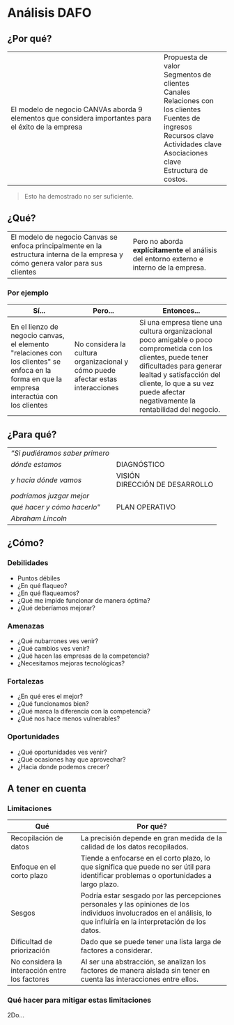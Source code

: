 # Análisis DAFO

## ¿Por qué?

|||
-|-
|El modelo de negocio CANVAs aborda 9 elementos que considera importantes para el éxito de la empresa|Propuesta de valor<br />Segmentos de clientes<br />Canales<br />Relaciones con los clientes<br />Fuentes de ingresos<br />Recursos clave<br />Actividades clave<br />Asociaciones clave<br />Estructura de costos.

> Esto ha demostrado no ser suficiente.

## ¿Qué?
|||
-|-
El modelo de negocio Canvas se enfoca principalmente en la estructura interna de la empresa y cómo genera valor para sus clientes|Pero no aborda **explícitamente** el análisis del entorno externo e interno de la empresa.

### Por ejemplo
|Sí...|Pero...|Entonces...|
-|-|-
En el lienzo de negocio canvas, el elemento "relaciones con los clientes" se enfoca en la forma en que la empresa interactúa con los clientes|No considera la cultura organizacional y cómo puede afectar estas interacciones|Si una empresa tiene una cultura organizacional poco amigable o poco comprometida con los clientes, puede tener dificultades para generar lealtad y satisfacción del cliente, lo que a su vez puede afectar negativamente la rentabilidad del negocio.

## ¿Para qué?

<div align="center">

|||
-|-
*“Si pudiéramos saber primero*|
*dónde estamos*|DIAGNÓSTICO
*y hacia dónde vamos*|VISIÓN<br />DIRECCIÓN DE DESARROLLO
*podríamos juzgar mejor*|
*qué hacer y cómo hacerlo"*|PLAN OPERATIVO
*Abraham Lincoln*|

</div>

## ¿Cómo?

### Debilidades
- Puntos débiles
- ¿En qué flaqueo?
- ¿En qué flaqueamos?
- ¿Qué me impide funcionar de manera óptima?
- ¿Qué deberíamos mejorar?

### Amenazas
- ¿Qué nubarrones ves venir?
- ¿Qué cambios ves venir?
- ¿Qué hacen las empresas de la competencia?
- ¿Necesitamos mejoras tecnológicas?

### Fortalezas
- ¿En qué eres el mejor?
- ¿Qué funcionamos bien?
- ¿Qué marca la diferencia con la competencia?
- ¿Qué nos hace menos vulnerables?

### Oportunidades
- ¿Qué oportunidades ves venir?
- ¿Qué ocasiones hay que aprovechar?
- ¿Hacia donde podemos crecer?

## A tener en cuenta

### Limitaciones

Qué|Por qué?
-|-
Recopilación de datos|La precisión depende en gran medida de la calidad de los datos recopilados. 
Enfoque en el corto plazo|Tiende a enfocarse en el corto plazo, lo que significa que puede no ser útil para identificar problemas o oportunidades a largo plazo.
Sesgos|Podría estar sesgado por las percepciones personales y las opiniones de los individuos involucrados en el análisis, lo que influiría en la interpretación de los datos.
Dificultad de priorización|Dado que se puede tener una lista larga de factores a considerar.
No considera la interacción entre los factores|Al ser una abstracción, se analizan los factores de manera aislada sin tener en cuenta las interacciones entre ellos.

### Qué hacer para mitigar estas limitaciones

2Do...